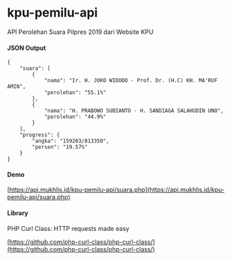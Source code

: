 
  

# kpu-pemilu-api

API Perolehan Suara Pilpres 2019 dari Website KPU

  

#### JSON Output

  

    {
	    "suara": [
		    {
			    "nama": "Ir. H. JOKO WIDODO - Prof. Dr. (H.C) KH. MA'RUF AMIN",
			    "perolehan": "55.1%"
		    },
		    {
			    "nama": "H. PRABOWO SUBIANTO - H. SANDIAGA SALAHUDIN UNO",
			    "perolehan": "44.9%"
		    }
	    ],
	    "progress": {
		    "angka": "159203/813350",
		    "persen": "19.57%"
	    }
    }

  

#### Demo

[https://api.mukhlis.id/kpu-pemilu-api/suara.php](https://api.mukhlis.id/kpu-pemilu-api/suara.php)

  

#### Library

PHP Curl Class: HTTP requests made easy

[https://github.com/php-curl-class/php-curl-class/](https://github.com/php-curl-class/php-curl-class/)